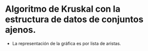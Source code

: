 # Algoritmo de Kruskal con la estructura de datos de conjuntos ajenos.

- La representación de la gráfica es por lista de aristas.
